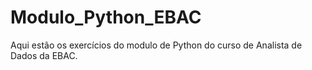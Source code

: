 # Modulo_Python_EBAC
Aqui estão os exercícios do modulo de Python do curso de Analista de Dados da EBAC.
